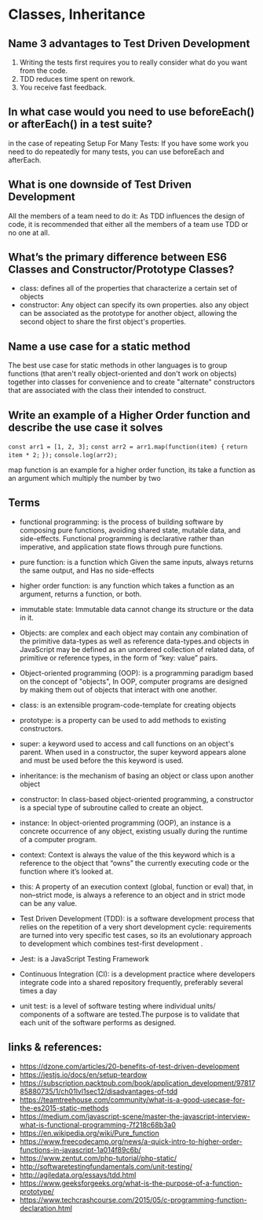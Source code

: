 # Classes, Inheritance

## Name 3 advantages to Test Driven Development

1. Writing the tests first requires you to really consider what do you want from the code.
2. TDD reduces time spent on rework.
3. You receive fast feedback.

## In what case would you need to use beforeEach() or afterEach() in a test suite?

in the case of repeating Setup For Many Tests:
If you have some work you need to do repeatedly for many tests, you can use beforeEach and afterEach.

## What is one downside of Test Driven Development

All the members of a team need to do it:
As TDD influences the design of code, it is recommended that either all the members of a team use TDD or no one at all.

## What’s the primary difference between ES6 Classes and Constructor/Prototype Classes?

- class: defines all of the properties that characterize a certain set of objects
- constructor: Any object can specify its own properties. also any object can be associated as the prototype for another object, allowing the second object to share the first object's properties.

## Name a use case for a static method

The best use case for static methods in other languages is to group functions (that aren't really object-oriented and don't work on objects) together into classes for convenience and to create "alternate" constructors that are associated with the class their intended to construct.

## Write an example of a Higher Order function and describe the use case it solves

`const arr1 = [1, 2, 3];`
`const arr2 = arr1.map(function(item) {`
  `return item * 2;`
`});`
`console.log(arr2);`

map function is an example for a higher order function, its take a function as an argument which multiply the number by two

## Terms 
* functional programming:
 is the process of building software by composing pure functions, avoiding shared state, mutable data, and side-effects. Functional programming is declarative rather than imperative, and application state flows through pure functions.
 
* pure function: 
is a function which Given the same inputs, always returns the same output, and Has no side-effects

* higher order function:
is any function which takes a function as an argument, returns a function, or both.

* immutable state:
 Immutable data cannot change its structure or the data in it.

* Objects:
 are complex and each object may contain any combination of the primitive data-types as well as reference data-types.and objects in JavaScript may be defined as an unordered collection of related data, of primitive or reference types, in the form of “key: value” pairs.
 
* Object-oriented programming (OOP):
 is a programming paradigm based on the concept of "objects", In OOP, computer programs are designed by making them out of objects that interact with one another.

* class: 
is an extensible program-code-template for creating objects

* prototype:
 is a property can be used to add methods to existing constructors.

* super:
 a keyword used to access and call functions on an object's parent. When used in a constructor, the super keyword appears alone and must be used before the this keyword is used. 

* inheritance:
 is the mechanism of basing an object or class upon another object

* constructor:
 In class-based object-oriented programming, a constructor is a special type of subroutine called to create an object.

* instance:
 In object-oriented programming (OOP), an instance is a concrete occurrence of any object, existing usually during the runtime of a computer program.

* context:
 Context is always the value of the this keyword which is a reference to the object that “owns” the currently executing code or the function where it’s looked at.

* this:
 A property of an execution context (global, function or eval) that, in non–strict mode, is always a reference to an object and in strict mode can be any value.

* Test Driven Development (TDD):
 is a software development process that relies on the repetition of a very short development cycle: requirements are turned into very specific test cases, so its an evolutionary approach to development which combines test-first development .
* Jest:
 is a JavaScript Testing Framework

* Continuous Integration (CI): 
is a development practice where developers integrate code into a shared repository frequently, preferably several times a day

* unit test:
 is a level of software testing where individual units/ components of a software are tested.The purpose is to validate that each unit of the software performs as designed.



## links & references:


- https://dzone.com/articles/20-benefits-of-test-driven-development
- https://jestjs.io/docs/en/setup-teardow
- https://subscription.packtpub.com/book/application_development/9781785880735/1/ch01lvl1sec12/disadvantages-of-tdd
- https://teamtreehouse.com/community/what-is-a-good-usecase-for-the-es2015-static-methods
- https://medium.com/javascript-scene/master-the-javascript-interview-what-is-functional-programming-7f218c68b3a0
- https://en.wikipedia.org/wiki/Pure_function
- https://www.freecodecamp.org/news/a-quick-intro-to-higher-order-functions-in-javascript-1a014f89c6b/
- https://www.zentut.com/php-tutorial/php-static/
- http://softwaretestingfundamentals.com/unit-testing/
- http://agiledata.org/essays/tdd.html
- https://www.geeksforgeeks.org/what-is-the-purpose-of-a-function-prototype/
- https://www.techcrashcourse.com/2015/05/c-programming-function-declaration.html